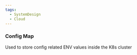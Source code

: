 ```yaml
---
tags:
  - SystemDesign
  - Cloud
---
```

### Config Map

Used to store config related ENV values inside the K8s cluster 